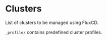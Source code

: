 # Clusters

List of clusters to be managed using FluxCD.

`_profile/` contains predefined cluster profiles.
